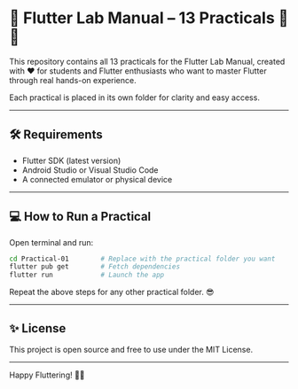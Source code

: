 
# 💙 Flutter Lab Manual – 13 Practicals 📱🚀

This repository contains all 13 practicals for the Flutter Lab Manual, created with ❤️ for students and Flutter enthusiasts who want to master Flutter through real hands-on experience.

Each practical is placed in its own folder for clarity and easy access.

---

## 🛠️ Requirements

- Flutter SDK (latest version)
- Android Studio or Visual Studio Code
- A connected emulator or physical device

---

## 💻 How to Run a Practical

Open terminal and run:

```bash
cd Practical-01        # Replace with the practical folder you want
flutter pub get        # Fetch dependencies
flutter run            # Launch the app
```

Repeat the above steps for any other practical folder. 😎

---



## ✨ License

This project is open source and free to use under the MIT License.

---

Happy Fluttering! 💙🚀  
